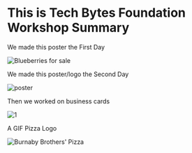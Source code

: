 # This is Tech Bytes Foundation Workshop Summary

We made this poster the First Day 

![Blueberries for sale](https://user-images.githubusercontent.com/69880066/97503267-f3d75700-1931-11eb-88a9-a7db7a8a8052.png)



We made this poster/logo the Second Day 

![poster](https://user-images.githubusercontent.com/69880066/97503285-fafe6500-1931-11eb-8866-70e0d0ad5ad3.png)


Then we worked on business cards 

![1](https://user-images.githubusercontent.com/69880066/97504536-4fa2df80-1934-11eb-9c84-e7d94ab29b46.png)


A GIF Pizza Logo 

![Burnaby Brothers' Pizza](https://user-images.githubusercontent.com/69880066/97504867-056e2e00-1935-11eb-9eba-be08ff58f0a3.gif)





